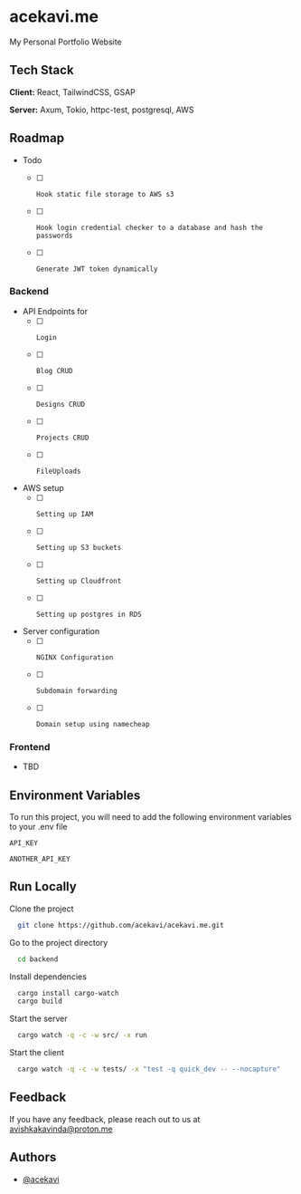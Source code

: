 
# acekavi.me

My Personal Portfolio Website


## Tech Stack

**Client:** React, TailwindCSS, GSAP

**Server:** Axum, Tokio, httpc-test, postgresql, AWS

## Roadmap

-   Todo

    -   [ ]     Hook static file storage to AWS s3
    -   [ ]     Hook login credential checker to a database and hash the passwords
    -   [ ]     Generate JWT token dynamically

### Backend

- API Endpoints for
    -   [ ]     Login
    -   [ ]     Blog CRUD
    -   [ ]     Designs CRUD
    -   [ ]     Projects CRUD
    -   [ ]     FileUploads

- AWS setup
    -   [ ]     Setting up IAM
    -   [ ]     Setting up S3 buckets
    -   [ ]     Setting up Cloudfront
    -   [ ]     Setting up postgres in RDS

- Server configuration
    -   [ ]     NGINX Configuration
    -   [ ]     Subdomain forwarding
    -   [ ]     Domain setup using namecheap

### Frontend

- TBD


## Environment Variables

To run this project, you will need to add the following environment variables to your .env file

`API_KEY`

`ANOTHER_API_KEY`


## Run Locally

Clone the project

```bash
  git clone https://github.com/acekavi/acekavi.me.git
```

Go to the project directory

```bash
  cd backend
```

Install dependencies

```bash
  cargo install cargo-watch
  cargo build
```

Start the server

```bash
  cargo watch -q -c -w src/ -x run
```

Start the client

```bash
  cargo watch -q -c -w tests/ -x "test -q quick_dev -- --nocapture"
```


## Feedback

If you have any feedback, please reach out to us at avishkakavinda@proton.me


## Authors

- [@acekavi](https://www.github.com/acekavi)

